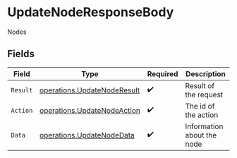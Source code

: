 # UpdateNodeResponseBody

Nodes


## Fields

| Field                                                                      | Type                                                                       | Required                                                                   | Description                                                                |
| -------------------------------------------------------------------------- | -------------------------------------------------------------------------- | -------------------------------------------------------------------------- | -------------------------------------------------------------------------- |
| `Result`                                                                   | [operations.UpdateNodeResult](../../models/operations/updatenoderesult.md) | :heavy_check_mark:                                                         | Result of the request                                                      |
| `Action`                                                                   | [operations.UpdateNodeAction](../../models/operations/updatenodeaction.md) | :heavy_check_mark:                                                         | The id of the action                                                       |
| `Data`                                                                     | [operations.UpdateNodeData](../../models/operations/updatenodedata.md)     | :heavy_check_mark:                                                         | Information about the node                                                 |
